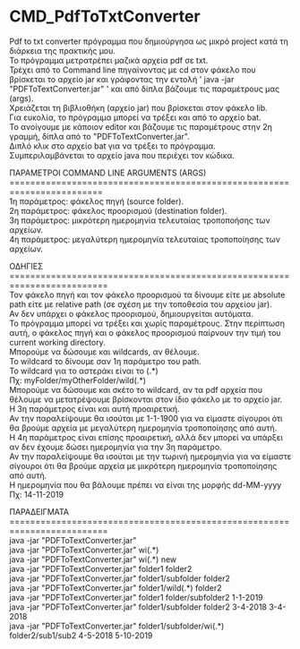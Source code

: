 # CMD_PdfToTxtConverter
Pdf to txt converter πρόγραμμα που δημιούργησα ως μικρό project κατά τη διάρκεια της πρακτικής μου.\
Το πρόγραμμα μετρατρέπει μαζικά αρχεία pdf σε txt.\
Τρέχει από το Command line πηγαίνοντας με cd στον φάκελο που βρίσκεται το αρχείο jar και γράφοντας την εντολή ' java -jar "PDFToTextConverter.jar" ' και από δίπλα βάζουμε τις παραμέτρους μας (args).\
Χρειάζεται τη βιβλιοθήκη (αρχείο jar) που βρίσκεται στον φάκελο lib.\
Για ευκολία, το πρόγραμμα μπορεί να τρέξει και από το αρχείο bat.\
Το ανοίγουμε με κάποιον editor και βάζουμε τις παραμέτρους στην 2η γραμμή, δίπλα από το "PDFToTextConverter.jar".\
Διπλό κλικ στο αρχείο bat για να τρέξει το πρόγραμμα.\
Συμπεριλαμβάνεται το αρχείο java που περιέχει τον κώδικα.

ΠΑΡΑΜΕΤΡΟΙ COMMAND LINE ARGUMENTS (ARGS)\
========================================================================\
1η παράμετρος: φάκελος πηγή (source folder).\
2η παράμετρος: φάκελος προορισμού (destination folder).\
3η παράμετρος: μικρότερη ημερομηνία τελευταίας τροποποήσης των αρχείων.\
4η παράμετρος: μεγαλύτερη ημερομηνία τελευταίας τροποποίησης των αρχείων.

ΟΔΗΓΙΕΣ\
=========================================================================\
Τον φάκελο πηγή και τον φάκελο προορισμού τα δίνουμε είτε με absolute path είτε με relative path (σε σχέση με την τοποθεσία του αρχείου jar).\
Αν δεν υπάρχει ο φάκελος προορισμού, δημιουργείται αυτόματα.\
Το πρόγραμμα μπορεί να τρέξει και χωρίς παραμέτρους. Στην περίπτωση αυτή, ο φάκελος πηγή και ο φάκελος προορισμού παίρνουν την τιμή του current working directory.\
Μπορούμε να δώσουμε και wildcards, αν θέλουμε.\
Το wildcard το δίνουμε σαν 1η παράμετρο του path.\
To wildcard για το αστεράκι είναι το (.\*)\
Πχ: myFolder/myOtherFolder/wild(.\*)\
Μπορούμε να δώσουμε και σκέτο το wildcard, αν τα pdf αρχεία που θέλουμε να μετατρέψουμε βρίσκονται στον ίδιο φάκελο με το αρχείο jar.\
Η 3η παράμετρος είναι και αυτή προαιρετική.\
Αν την παραλείψουμε θα ισούται με 1-1-1900 για να είμαστε σίγουροι ότι θα βρούμε αρχεία με μεγαλύτερη ημερομηνία τροποποίησης από αυτή.\
Η 4η παράμετρος είναι επίσης προαιρετική, αλλά δεν μπορεί να υπάρξει αν δεν έχουμε δώσει ημερομηνία για την 3η παράμετρο.\
Αν την παραλείψουμε θα ισούται με την τωρινή ημερομηνία για να είμαστε σίγουροι ότι θα βρούμε αρχεία με μικρότερη ημερομηνία τροποποίησης από αυτή.\
Η ημερομηνία που θα βάλουμε πρέπει να είναι της μορφής dd-MM-yyyy\
Πχ: 14-11-2019

ΠΑΡΑΔΕΙΓΜΑΤΑ\
=========================================================================\
java -jar "PDFToTextConverter.jar"\
java -jar "PDFToTextConverter.jar" wi(.\*)\
java -jar "PDFToTextConverter.jar" wi(.\*) new\
java -jar "PDFToTextConverter.jar" folder1 folder2\
java -jar "PDFToTextConverter.jar" folder1/subfolder folder2\
java -jar "PDFToTextConverter.jar" folder1/wild(.\*) folder2\
java -jar "PDFToTextConverter.jar" folder1 folder/subfolder2 1-1-2019\
java -jar "PDFToTextConverter.jar" folder1/subfolder folder2 3-4-2018 3-4-2018\
java -jar "PDFToTextConverter.jar" folder1/subfolder/wi(.\*) folder2/sub1/sub2 4-5-2018 5-10-2019
